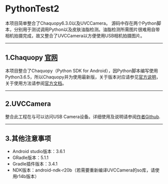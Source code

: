 # PythonTest2
本项目简单整合了Chaquopy6.3.0以及UVCCamera。
源码中存在两个Python脚本，分别用于测试调用Python以及皮肤油脂检测。油脂检测所需图片很难用自带相机拍摄完成，故又整合了UVCCamera以方便使用USB相机拍摄图片。
***
## 1.Chaquopy [官网](https://chaquo.com/chaquopy/)
本项目整合了Chaquopy（Python SDK for Android），因Python脚本编写使用Python3.6.5，所以Chaquopy并为使用最新版，关于版本对应请参见[官方说明](https://chaquo.com/chaquopy/doc/current/versions.html)，关于使用方法请参阅[官方文档](https://chaquo.com/chaquopy/documentation/)。
***
## 2.UVCCamera
整合此工程在与可以访问USB Camera设备。详细使用及说明请参阅[作者Github](https://github.com/saki4510t/UVCCamera).
***
## 3.其他注意事项
+ Android studio版本：3.6.1
+ GRadle版本：5.1.1
+ Gradle插件版本：3.4.1
+ NDK版本：android-ndk-r20b（若需要重新编译UVCCamera的so库，请使用r14b版本）
